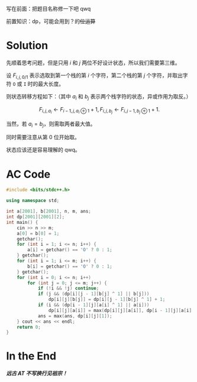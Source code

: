 写在前面：把题目名称修一下吧 qwq

前置知识：dp，可能会用到？的~~位运算~~

# Solution

先顺着思考问题，但是只用 $i$ 和 $j$ 两位不好设计状态，所以我们需要第三维。

设 $F_{i, j, 0/1}$ 表示选取到第一个栈的第 $i$ 个字符，第二个栈的第 $j$ 个字符，并取出字符 `O` 或 `I` 时的最大长度。

则状态转移方程如下：（其中 $a_i$ 和 $b_j$ 表示两个栈字符的状态，异或作用为取反。）

$$F_{i, j, a_i} \gets F_{i - 1, j, a_i \oplus 1} + 1, F_{i, j, b_j} \gets F_{i, j - 1, b_j \oplus 1} + 1.$$

当然，若 $a_i = b_j$，则需取两者最大值。

同时需要注意从第 $0$ 位开始取。

状态应该还是容易理解的 qwq。

# AC Code

```cpp
#include <bits/stdc++.h>

using namespace std; 

int a[2001], b[2001], n, m, ans;
int dp[2001][2001][2]; 
int main() { 
    cin >> n >> m;
    a[0] = b[0] = 1; 
    getchar();
    for (int i = 1; i <= n; i++) {
        a[i] = getchar() == 'O' ? 0 : 1; 
    } getchar(); 
    for (int i = 1; i <= m; i++) {
        b[i] = getchar() == 'O' ? 0 : 1;
    } getchar();
    for (int i = 0; i <= n; i++) 
        for (int j = 0; j <= m; j++) {
            if (!i && !j) continue; 
            if (j && (dp[i][j - 1][b[j] ^ 1] || b[j])) 
                dp[i][j][b[j]] = dp[i][j - 1][b[j] ^ 1] + 1; 
            if (i && (dp[i - 1][j][a[i] ^ 1] || a[i])) 
                dp[i][j][a[i]] = max(dp[i][j][a[i]], dp[i - 1][j][a[i] ^ 1] + 1);
            ans = max(ans, dp[i][j][1]);
    } cout << ans << endl; 
    return 0;
}
```
# In the End

 _**远古 AT 不写换行见祖宗！**_ 